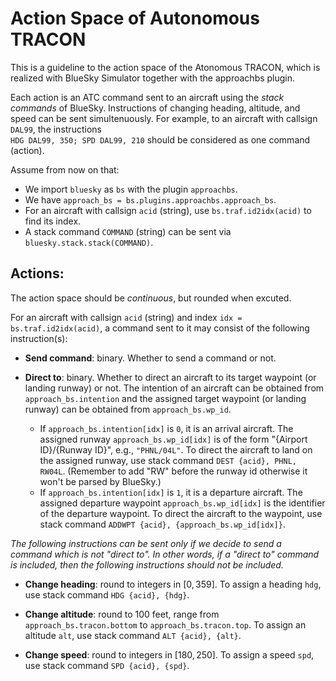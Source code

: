 # Action Space of Autonomous TRACON

This is a guideline to the action space of the Atonomous TRACON, which is realized with BlueSky Simulator together with the approachbs plugin.

Each action is an ATC command sent to an aircraft using the *stack commands* of BlueSky. Instructions of changing heading, altitude, and speed can be sent simultenuously. For example, to an aircraft with callsign `DAL99`, the instructions  
`HDG DAL99, 350; SPD DAL99, 210`
should be considered as one command (action).

Assume from now on that:
* We import `bluesky` as `bs` with the plugin `approachbs`.
* We have `approach_bs = bs.plugins.approachbs.approach_bs`. 
* For an aircraft with callsign `acid` (string), use `bs.traf.id2idx(acid)` to find its index.
* A stack command `COMMAND` (string) can be sent via `bluesky.stack.stack(COMMAND)`.  

## Actions:

The action space should be *continuous*, but rounded when excuted.

For an aircraft with callsign `acid` (string) and index `idx = bs.traf.id2idx(acid)`, a command sent to it may consist of the following instruction(s):

* **Send command**: binary. Whether to send a command or not.

* **Direct to**: binary. Whether to direct an aircraft to its target waypoint (or landing runway) or not. The intention of an aircraft can be obtained from `approach_bs.intention` and the assigned target waypoint (or landing runway) can be obtained from `approach_bs.wp_id`.
    * If `approach_bs.intention[idx]` is `0`, it is an arrival aircraft. The assigned runway `approach_bs.wp_id[idx]` is of the form "{Airport ID}/{Runway ID}", e.g., `"PHNL/04L"`. To direct the aircraft to land on the assigned runway, use stack command
    `DEST {acid}, PHNL, RW04L`.
    (Remember to add "RW" before the runway id otherwise it won't be parsed by BlueSky.)
    * If `approach_bs.intention[idx]` is `1`, it is a departure aircraft. The assigned departure waypoint `approach_bs.wp_id[idx]` is the identifier of the departure waypoint. To direct the aircraft to the waypoint, use stack command
    `ADDWPT {acid}, {approach_bs.wp_id[idx]}`. 

*The following instructions can be sent only if we decide to send a command which is not "direct to". In other words, if a "direct to" command is included, then the following instructions should not be included.*

* **Change heading**: round to integers in $[0,359]$. To assign a heading `hdg`, use stack command
    `HDG {acid}, {hdg}`.

* **Change altitude**: round to $100$ feet, range from `approach_bs.tracon.bottom` to `approach_bs.tracon.top`. To assign an altitude `alt`, use stack command
    `ALT {acid}, {alt}`.

* **Change speed**: round to integers in $[180, 250]$. To assign a speed `spd`, use stack command
    `SPD {acid}, {spd}`.




